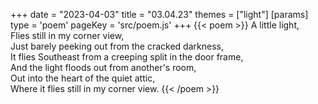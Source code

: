 +++
date = "2023-04-03"
title = "03.04.23"
themes = ["light"]
[params]
  type = 'poem'
  pageKey = 'src/poem.js'
+++
{{< poem >}}
A little light,  
Flies still in my corner view,  
Just barely peeking out from the cracked darkness,  
It flies Southeast from a creeping split in the door frame,  
And the light floods out from another's room,  
Out into the heart of the quiet attic,  
Where it flies still in my corner view.
{{< /poem >}}